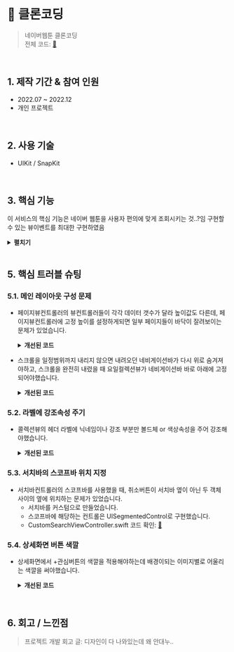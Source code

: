 # :pushpin: 클론코딩
>네이버웹툰 클론코딩  
>전체 코드: [🔗](https://github.com/oneoneoneoneoneoneone/NaverWebtoonCloneCoding)


</br>

## 1. 제작 기간 & 참여 인원
- 2022.07 ~ 2022.12
- 개인 프로젝트

</br>


## 2. 사용 기술
- UIKit / SnapKit

</br>


## 3. 핵심 기능
이 서비스의 핵심 기능은 네이버 웹툰을 사용자 편의에 맞게 조회시키는 것..?임
구현할 수 있는 뷰이벤트를 최대한 구현하였음

<details>
<summary><b>펼치기</b></summary>
<div markdown="1">

  
### 3.1. 화면
  
|<img src="https://user-images.githubusercontent.com/94464179/220561401-e56a2766-7b70-478c-bbf8-3a6bcd63c37e.png" width="90%" height="90%" alt>|<img src="https://user-images.githubusercontent.com/94464179/220561408-29ae03e1-9fcc-4c8e-b8d3-44d9be4c4730.png" width="90%" height="90%" alt>|<img src="https://user-images.githubusercontent.com/94464179/220561412-e0ddcb22-991f-46d3-aa17-d6b9050ad111.png" width="90%" height="90%" alt>|<img src="https://user-images.githubusercontent.com/94464179/220561422-91dc1c58-e4ab-4963-bc9a-b16ca549e0d6.png" width="90%" height="90%" alt>|
|:--:|:--:|:--:|:--:|
| *웹툰(메인)* | *추천완결* | *베스트도전* | *My* |
|<img src="https://user-images.githubusercontent.com/94464179/220561419-8d1abd98-730b-4ff6-a096-c770cf7ef22f.png" width="90%" height="90%" alt>|<img src="https://user-images.githubusercontent.com/94464179/220561427-cd08f77e-cb39-4b7b-abfa-879b33011928.png" width="90%" height="90%" alt>|<img src="https://user-images.githubusercontent.com/94464179/220561429-4782190d-d739-467b-b482-449d8c211b02.png" width="90%" height="90%" alt>|
| *더보기* | *검색* | *상세* |

  
### 3.2. View

- **오토 레이아웃**
  - SnapKit 라이브러리를 사용하여 화면 레이아웃을 구성했습니다.
  
- **다양한 뷰컨트롤러 사용**
  - 웹툰(메인)화면은 요일별로 같은 콜렉션뷰를 재사용하여 다른 데이터를 보여주기위해 UIPageViewController를 사용했습니다.
  - 웹툰(메인)화면은 여러 형태의 콜렉션뷰가 한 화면에 필요한 형태로, 콜렉션뷰 레이아웃으로 UICollectionViewCompositionalLayout을 사용하여 다양한 레이아웃을 적용했습니다.
  
- **화면 이동**
  - 기본 제스쳐 사용과 화면간 이동을 자연스럽게 보여주도록 NavigationViewController의 push, pop 메소드를 사용했습니다.

  
### 3.3. API 조회
  
- 앱 최초 로드 시 네이버 검색 API로 책 정보를 조회하여 데이터를 구성했습니다.
  
- **API 통신** 
  - 서버통신은 URLSession을 사용
  ~~~Swift
    //리퀘스트 생성
    var request = URLRequest(url: url)
    request.httpMethod = "GET"
    request.setValue(APIKey().X_Naver_Client_Id, forHTTPHeaderField: "X-Naver-Client-Id")
    request.setValue(APIKey().X_Naver_Client_Secret, forHTTPHeaderField: "X-Naver-Client-Secret")

    sleep(1)
    //태스크 생성
    URLSession.shared.dataTask(with: request){[weak self] data, response, error in
      ...
    }
    .resume()
  ~~~
  
  - 테스크 내부에서 Response data에 맞춘 Books 구조체로 파싱
  ~~~Swift
    let books = try JSONDecoder().decode(Books.self, from: data)
  ~~~
  
  - LocalNetwork.swift 코드 확인: [🔗](https://github.com/oneoneoneoneoneoneone/NaverWebtoonCloneCoding/blob/main/NaverWebtoonCloneCoding/Network/LocalNetwork.swift)

  
### 3.4. Service
- 화면간 데이터 이동. Notification!!!

### 3.5. Repository

- **User Default로 저장** 
  - Repository.swift 코드 확인: [🔗](https://github.com/oneoneoneoneoneoneone/NaverWebtoonCloneCoding/blob/main/NaverWebtoonCloneCoding/Util/Repository.swift)
  
- 로컬 디비(UserDefaults)에 저장하는 데이터 목록입니다.
  - Item - 앱 최초 실행시 저장하는 작품(책) 정보
  - User - 관심작품 추가를 위한 기본 사용자 정보
  - LikeItem - 관심작품 추가 정보
  - searchLog - 검색어 기록
  <img src="https://user-images.githubusercontent.com/94464179/220568828-228645e4-0024-4978-a867-721ffb86488e.png"  width="50%" height="50%" alt>

</div>
</details>

</br>


## 5. 핵심 트러블 슈팅

### 5.1. 메인 레이아웃 구성 문제

- 페이지뷰컨트롤러의 뷰컨트롤러들이 각각 데이터 갯수가 달라 높이값도 다른데, 페이지뷰컨트롤러에 고정 높이를 설정하게되면 일부 페이지들이 바닥이 잘려보이는 문제가 있었습니다.
  <details>
  <summary><b>개선된 코드</b></summary>
  <div markdown="1">

    - 현재 선택 된 pageViewController의 viewController가 변경되어 화면에 띄울 때(bind)마다 viewController의 높이에 맞게 pageViewController 높이가 변경되도록 했습니다. 
    ~~~Swift
    //MainViewController
      //선언
      private var pageViewHeightConstraint: NSLayoutConstraint?

      //컨트롤 레이아웃 설정
      private func setLayout(){
          dayPageViewController.view.snp.makeConstraints{
              $0.top.equalTo(dayCollectionView.snp.bottom).offset(1)
              $0.leading.trailing.bottom.equalToSuperview()
          }
          pageViewHeightConstraint =    pageViewController.view.heightAnchor.constraint(equalToConstant: 250)
          pageViewHeightConstraint?.isActive = true
    }
      //현재 페이지가 변경될 때 각 컨트롤(페이지뷰, 콜렉션뷰)에 업데이트
      private func bind(pageViewController: UIPageViewController, oldValue: Int, newValue: Int, animated: Bool){
          pageViewHeightConstraint?.constant = CGFloat(3*60 + 210)
    }
    ~~~

  </div>
  </details>


- 스크롤을 일정범위까지 내리지 않으면 내려오던 네비게이션바가 다시 위로 숨겨져야하고, 스크롤을 완전히 내렸을 때 요일컬렉션뷰가 네비게이션바 바로 아래에 고정되어야했습니다.
  <details>
  <summary><b>개선된 코드</b></summary>
  <div markdown="1">

    - 콜렉션뷰를 스크롤을 할때 호출되는 Delegate 메소드를 사용해 scrollView.contentOffset.y값을 기준으로 콜렉션뷰의 y위치값과 네비게이션바의 y위치값을 조정해 구현했습니다.
    ~~~Swift
    //MainViewController
      extension MainViewController: UIScrollViewDelegate{
          //스크롤이 될 때마다 호출되는 메소드
          func scrollViewDidScroll(_ scrollView: UIScrollView) {
              //스크롤 시 상위여백이 없도록 고정
              if scrollView.contentOffset.y <= 0{
                  scrollView.contentOffset.y = 0

                  return
              }

              //스크롤을 일정범위 이상 내렸을 때, dayCollectionView를 네비게이션바 바로 아래에 고정
              if scrollView.contentOffset.y > 200 - view.safeAreaInsets.top{
                  dayCollectionView.frame.origin.y = scrollView.contentOffset.y + view.safeAreaInsets.top

                  let nv = self.navigationController as! MainNavigationView

                  nv.setNavigationViewHidden(hidden: false)
              }
              else{
                  dayCollectionView.frame.origin.y = 200// - statusBarHeight

                  let nv = self.navigationController as! MainNavigationView

                  nv.setNavigationViewHidden(hidden: true)
              }
              //-statusBarMargin) navigationBar를 숨기지 않고 안보이게하는 y 값
              var headerConstant = scrollView.contentOffset.y - statusBarMargin

              headerConstant = headerConstant > view.safeAreaInsets.top - statusBarMargin ? view.safeAreaInsets.top - statusBarMargin : (headerConstant - Const.Size.HeaderMinHeight)

              self.navigationController?.navigationBar.layer.position.y = headerConstant// < -15 ? -22 : headerConstant
          }
      }
    ~~~

  </div>
  </details>

  
### 5.2. 라벨에 강조속성 주기

- 콜렉션뷰의 헤더 라벨에 닉네임이나 강조 부분만 볼드체 or 색상속성을 주어 강조해야했습니다.
  <details>
  <summary><b>개선된 코드</b></summary>
  <div markdown="1">

    - 데이터는 하나인데 라벨을 여러개로 나눠야하는줄 알았으나, NSMutableAttributedString을 적용하여 간단하게 구현했습니다.
    ~~~Swift
    //MainDayPageViewController
      let defaultAttributes: [NSAttributedString.Key: Any] = [
              .foregroundColor: UIColor.label,
              .font: UIFont.systemFont(ofSize: 16, weight: .regular)
          ]
          let boldAttributes: [NSAttributedString.Key: Any] = [
              .foregroundColor: UIColor.label,
              .font: UIFont.systemFont(ofSize: 16, weight: .semibold)
          ]

      let text = NSMutableAttributedString(string: "\(id)님, 이 웹툰들\n최신 이야기를 놓치고 계신 것 같아요!", attributes: defaultAttributes)
      text.addAttributes(boldAttributes, range: NSRange(location: 0, length: id.count))
      text.addAttributes(boldAttributes, range: NSRange(location: text.length - 13,
    ~~~

  </div>
  </details>

  
### 5.3. 서치바의 스코프바 위치 지정

- 서치바컨트롤러의 스코프바를 사용했을 때, 취소버튼이 서치바 옆이 아닌 두 객체 사이의 옆에 위치하는 문제가 있었습니다.
    - 서치바를 커스텀으로 만들었습니다.
    - 스코프바에 해당하는 컨트롤은 UISegmentedControl로 구현했습니다.
    - CustomSearchViewController.swift 코드 확인: [🔗](https://github.com/oneoneoneoneoneoneone/NaverWebtoonCloneCoding/blob/main/NaverWebtoonCloneCoding/Scene/CustomUI/CustomSearchViewController.swift)
  
  
### 5.4. 상세화면 버튼 색깔

- 상세화면에서 +관심버튼의 색깔을 적용해야하는데 배경이되는 이미지별로 어울리는 색깔을 써야했습니다.
  <details>
  <summary><b>개선된 코드</b></summary>
  <div markdown="1">
    
    - 이미지의 특정 위치의 색깔을 따서 버튼의 색깔을 적용하고, 버튼의 라벨은 그를 반전시킨 값을 적용했습니다.
    ~~~Swift
    //DetailViewController
      backgroundView.backgroundColor = imageView.image?.getPixelColor(pos: CGPoint(x: 0, y: 0))
      likeLabel.layer.backgroundColor = imageView.image?.getPixelColor(pos: CGPoint(x: 0, y: 0)).cgColor
    ~~~

    - extension UIImage 코드 확인: [🔗](https://github.com/oneoneoneoneoneoneone/NaverWebtoonCloneCoding/blob/main/NaverWebtoonCloneCoding/Scene/CustomUI/UIImage.swift)

  </div>
  </details>
  
  
</br>

  
## 6. 회고 / 느낀점
>프로젝트 개발 회고 글:
>디자인이 다 나와있는데 왜 안대누..
